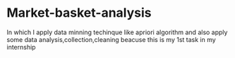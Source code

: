 # Market-basket-analysis
In which I apply data minning techinque like apriori algorithm and also apply some data analysis,collection,cleaning beacuse this is my 1st task in my internship
